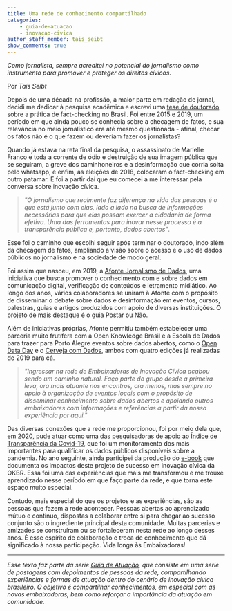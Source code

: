 ```yaml
---
title: Uma rede de conhecimento compartilhado
categories:
    - guia-de-atuacao
    - inovacao-civica
author_staff_member: tais_seibt
show_comments: true
---
```

*Como jornalista, sempre acreditei no potencial do jornalismo como instrumento para promover e proteger os direitos cívicos.*

Por *Taís Seibt*

Depois de uma década na profissão, a maior parte em redação de jornal, decidi me dedicar à pesquisa acadêmica e escrevi uma [tese de doutorado](https://lume.ufrgs.br/handle/10183/193359) sobre a prática de fact-checking no Brasil. Foi entre 2015 e 2019, um período em que ainda pouco se conhecia sobre a checagem de fatos, e sua relevância no meio jornalístico era até mesmo questionada - afinal, checar os fatos não é o que fazem ou deveriam fazer os jornalistas? 

Quando já estava na reta final da pesquisa, o assassinato de Marielle Franco e toda a corrente de ódio e destruição de sua imagem pública que se seguiram, a greve dos caminhoneiros e a desinformação que corria solta pelo whatsapp, e enfim, as eleições de 2018, colocaram o fact-checking em outro patamar. E foi a partir daí que eu comecei a me interessar pela conversa sobre inovação cívica.

> *"O jornalismo que realmente faz diferença na vida das pessoas é o que está junto com elas, lado a lado na busca de informações necessárias para que elas possam exercer a cidadania de forma efetiva. Uma das ferramentas para inovar nesse processo é a transparência pública e, portanto, dados abertos"*. 

Esse foi o caminho que escolhi seguir após terminar o doutorado, indo além da checagem de fatos, ampliando a visão sobre o acesso e o uso de dados públicos no jornalismo e na sociedade de modo geral. 

Foi assim que nasceu, em 2019, a [Afonte Jornalismo de Dados](https://afonte.info/), uma iniciativa que busca promover o conhecimento com e sobre dados em comunicação digital, verificação de conteúdos e letramento midiático. Ao longo dos anos, vários colaboradores se uniram à Afonte com o propósito de disseminar o debate sobre dados e desinformação em eventos, cursos, palestras, guias e artigos produzidos com apoio de diversas instituições. O projeto de mais destaque é o guia Postar ou Não.

Além de iniciativas próprias, Afonte permitiu também estabelecer uma parceria muito frutífera com a Open Knowledge Brasil e a Escola de Dados para trazer para Porto Alegre eventos sobre dados abertos, como o [Open Data Day](https://afonte.info/tag/open-data-day/) e o [Cerveja com Dados](https://afonte.info/tag/cerveja-com-dados/), ambos com quatro edições já realizadas de 2019 para cá. 

> *"Ingressar na rede de Embaixadoras de Inovação Cívica acabou sendo um caminho natural. Faço parte do grupo desde a primeira leva, ora mais atuante nos encontros, ora menos, mas sempre no apoio à organização de eventos locais com o propósito de disseminar conhecimento sobre dados abertos e apoiando outros embaixadores com informações e referências a partir da nossa experiência por aqui."* 

Das diversas conexões que a rede me proporcionou, foi por meio dela que, em 2020, pude atuar como uma das pesquisadoras de apoio ao [Índice de Transparência da Covid-19](https://transparenciacovid19.ok.org.br/), que foi um monitoramento dos mais importantes para qualificar os dados públicos disponíveis sobre a pandemia. No ano seguinte, ainda participei da produção do [e-book](https://ok.org.br/wp-content/uploads/2021/11/Ebook_EmergenciaDados_OKBR.pdf) que documenta os impactos deste projeto de sucesso em inovação cívica da OKBR. Essa foi uma das experiências que mais me transformou e me trouxe aprendizado nesse período em que faço parte da rede, e que torna este espaço muito especial.

Contudo, mais especial do que os projetos e as experiências, são as pessoas que fazem a rede acontecer. Pessoas abertas ao aprendizado mútuo e contínuo, dispostas a colaborar entre si para chegar ao sucesso conjunto são o ingrediente principal desta comunidade. Muitas parcerias e amizades se construíram ou se fortaleceram nesta rede ao longo desses anos. É esse espírito de colaboração e troca de conhecimento que dá significado à nossa participação. Vida longa às Embaixadoras!


---

*Esse texto faz parte da série [Guia de Atuação](https://embaixadoras.ok.org.br/guia%20de%20lideran%C3%A7as/inova%C3%A7%C3%A3o%20c%C3%ADvica/2023/08/07/abertura-guia-liderancas/), que consiste em uma série de postagens com depoimentos de pessoas da rede, compartilhando experiências e formas de atuação dentro do cenário de inovação cívica brasileiro. O objetivo é compartilhar conhecimentos, em especial com as novas embaixadoras, bem como reforçar a importância da atuação em comunidade.*